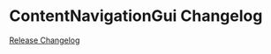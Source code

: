 # ContentNavigationGui Changelog

[Release Changelog](https://github.com/spryker/content-navigation-gui/releases)
